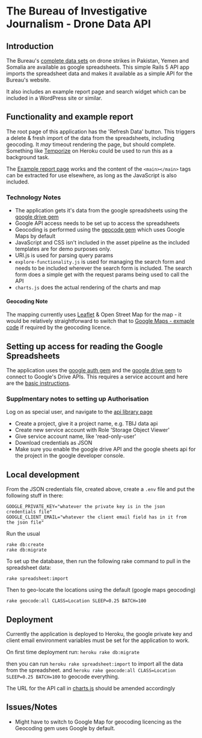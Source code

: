 # The Bureau of Investigative Journalism - Drone Data API	

## Introduction

The Bureau's [complete data sets](https://www.thebureauinvestigates.com/category/projects/drones/drones-graphs/) on drone strikes in Pakistan, Yemen and Somalia are available as google spreadsheets. This simple Rails 5 API app imports the spreadsheet data and makes it available as a simple API for the Bureau's website.

It also includes an example report page and search widget which can be included in a WordPress site or similar.

## Functionality and example report

The root page of this application has the 'Refresh Data' button. This triggers a delete & fresh import of the data from the spreadsheets, including geocoding. It *may* timeout rendering the page, but should complete. Something like [Temporize](https://devcenter.heroku.com/articles/temporize#basic-concepts) on Heroku could be used to run this as a background task.

The [Example report page](https://github.com/jamesjefferies/drone_brain/blob/master/public/data.html) works and the content of the ```<main></main>``` tags can be extracted for use elsewhere, as long as the JavaScript is also included. 

### Technology Notes

 * The application gets it's data from the google spreadsheets using the [google drive gem](https://github.com/gimite/google-drive-ruby/)
 * Google API access needs to be set up to access the spreadsheets
 * Geocoding is performed using the [geocode gem](https://github.com/alexreisner/geocode) which uses Google Maps by default
 * JavaScript and CSS isn't included in the asset pipeline as the included templates are for demo purposes only.
 * URI.js is used for parsing query params
 * ```explore-functionality.js``` is used for managing the search form and needs to be included wherever the search form is included. The search form does a simple get with the request params being used to call the API
 * ```charts.js``` does the actual rendering of the charts and map
 
 
 
#### Geocoding Note

The mapping currently uses [Leaflet](http://leafletjs.com/) & Open Street Map for the map - it would be relatively straightforward to switch that to [Google Maps - exmaple code](https://developers.google.com/maps/documentation/javascript/earthquakes) if required by the geocoding licence.

## Setting up access for reading the Google Spreadsheets

The application uses the [google auth gem](https://github.com/google/google-auth-library-ruby) and the [google drive gem](https://github.com/gimite/google-drive-ruby/) to connect to Google's Drive APIs. This requires a service account and here are the [basic instructions](https://github.com/gimite/google-drive-ruby/blob/master/doc/authorization.md).

### Supplmentary notes to setting up Authorisation

Log on as special user, and navigate to the [api library page](https://console.developers.google.com/apis/library?authuser=2)

* Create a project, give it a project name, e.g. TBIJ data api
* Create new service account with Role 'Storage Object Viewer'
* Give service account name, like 'read-only-user'
* Download credentials as JSON
* Make sure you enable the google drive API and the google sheets api for the project in the google developer console.

## Local development

From the JSON credentials file, created above, create a ```.env``` file and put the following stuff in there:

```
GOOGLE_PRIVATE_KEY="whatever the private key is in the json credentials file"
GOOGLE_CLIENT_EMAIL="whatever the client email field has in it from the json file"
```

Run the usual 
```
rake db:create
rake db:migrate
```

To set up the database, then run the following rake command to pull in the spreadsheet data:

```
rake spreadsheet:import
```
Then to geo-locate the locations using the default (google maps geocoding)

```
rake geocode:all CLASS=Location SLEEP=0.25 BATCH=100
```

## Deployment

Currently the application is deployed to Heroku, the google private key and client email environment variables must be set for the application to work.

On first time deployment run: ```heroku rake db:migrate```

then you can run ```heroku rake spreadsheet:import``` to import all the data from the spreadsheet.
and ```heroku rake geocode:all CLASS=Location SLEEP=0.25 BATCH=100``` to geocode everything.

The URL for the API call in [charts.js](https://github.com/jamesjefferies/drone_brain/blob/master/public/assets/js/charts.js#L18) should be amended accordingly

## Issues/Notes

 * Might have to switch to Google Map for geocoding licencing as the Geocoding gem uses Google by default.